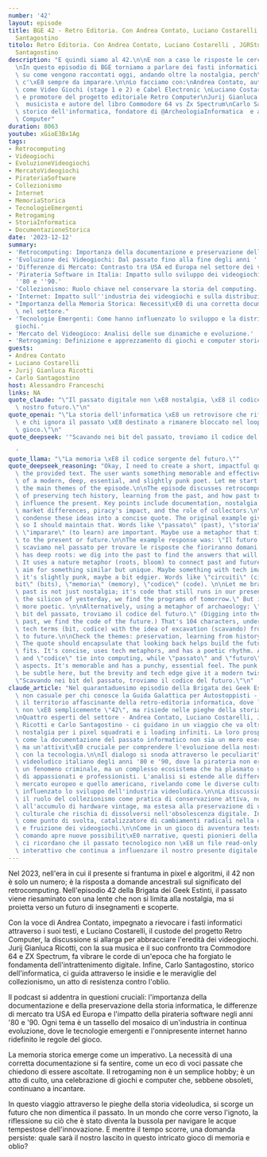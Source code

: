 ```yaml
---
number: '42'
layout: episode
title: BGE 42 - Retro Editoria. Con Andrea Contato, Luciano Costarelli , JGRStudios,  Carlo
  Santagostino
titolo: Retro Editoria. Con Andrea Contato, Luciano Costarelli , JGRStudios,  Carlo
  Santagostino
description: "E quindi siamo al 42.\n\nE non a caso le risposte le cerchiamo nel passato\n\
  \nIn questo episodio di BGE torniamo a parlare dei fasti informatici di ieri, concentrandoci\
  \ su come vengono raccontati oggi, andando oltre la nostalgia, perch\xE9 dalla storia\
  \ c'\xE8 sempre da imparare.\n\nLo facciamo con:\nAndrea Contato, autore di libri\
  \ come Video Giochi (stage 1 e 2) e Cabel Electronic \nLuciano Costarelli ideatore\
  \ e promotore del progetto editoriale Retro Computer\nJurij Gianluca Ricotti, @JGRStudios\
  \  musicista e autore del libro Commodore 64 vs Zx Spectrum\nCarlo Santagostino,\
  \ storico dell'informatica, fondatore di @ArcheologiaInformatica  e autore di Retro\
  \ Computer"
duration: 8063
youtube: xGioE3Bx1Ag
tags:
- Retrocomputing
- Videogiochi
- EvoluzioneVideogiochi
- MercatoVideogiochi
- PirateriaSoftware
- Collezionismo
- Internet
- MemoriaStorica
- TecnologieEmergenti
- Retrogaming
- StoriaInformatica
- DocumentazioneStorica
date: '2023-12-12'
summary:
- 'Retrocomputing: Importanza della documentazione e preservazione della storia dell''informatica.'
- 'Evoluzione dei Videogiochi: Dal passato fino alla fine degli anni ''90.'
- 'Differenze di Mercato: Contrasto tra USA ed Europa nel settore dei videogiochi.'
- 'Pirateria Software in Italia: Impatto sullo sviluppo dei videogiochi negli anni
  ''80 e ''90.'
- 'Collezionismo: Ruolo chiave nel conservare la storia del computing.'
- 'Internet: Impatto sull''industria dei videogiochi e sulla distribuzione.'
- "Importanza della Memoria Storica: Necessit\xE0 di una corretta documentazione storica\
  \ nel settore."
- 'Tecnologie Emergenti: Come hanno influenzato lo sviluppo e la distribuzione dei
  giochi.'
- 'Mercato del Videogioco: Analisi delle sue dinamiche e evoluzione.'
- 'Retrogaming: Definizione e apprezzamento di giochi e computer storici.'
guests:
- Andrea Contato
- Luciano Costarelli
- Jurij Gianluca Ricotti
- Carlo Santagostino
host: Alessandro Franceschi
links: NA
quote_claude: "\"Il passato digitale non \xE8 nostalgia, \xE8 il codice sorgente del\
  \ nostro futuro.\"\n"
quote_openai: "\"La storia dell'informatica \xE8 un retrovisore che riflette il futuro,\
  \ e chi ignora il passato \xE8 destinato a rimanere bloccato nel loop di un vecchio\
  \ gioco.\"\n"
quote_deepseek: '"Scavando nei bit del passato, troviamo il codice del futuro."

  '
quote_llama: "\"La memoria \xE8 il codice sorgente del futuro.\""
quote_deepseek_reasoning: "Okay, I need to create a short, impactful quote based on\
  \ the provided text. The user wants something memorable and effective, in the style\
  \ of a modern, deep, essential, and slightly punk poet. Let me start by understanding\
  \ the main themes of the episode.\n\nThe episode discusses retrocomputing, the importance\
  \ of preserving tech history, learning from the past, and how past technologies\
  \ influence the present. Key points include documentation, nostalgia vs. learning,\
  \ market differences, piracy's impact, and the role of collectors.\n\nI need to\
  \ condense these ideas into a concise quote. The original example given is in Italian,\
  \ so I should maintain that. Words like \"passato\" (past), \"storia\" (history),\
  \ \"imparare\" (to learn) are important. Maybe use a metaphor that ties the past\
  \ to the present or future.\n\nThe example response was: \"Il futuro ha radici profonde:\
  \ scaviamo nel passato per trovare le risposte che fioriranno domani.\" (The future\
  \ has deep roots: we dig into the past to find the answers that will bloom tomorrow.)\
  \ It uses a nature metaphor (roots, bloom) to connect past and future.\n\nI should\
  \ aim for something similar but unique. Maybe something with tech imagery. Since\
  \ it's slightly punk, maybe a bit edgier. Words like \"circuiti\" (circuits), \"\
  bit\" (bits), \"memoria\" (memory), \"codice\" (code). \n\nLet me brainstorm: The\
  \ past is not just nostalgia; it's code that still runs in our present. Or, \"In\
  \ the silicon of yesterday, we find the programs of tomorrow.\" But in Italian,\
  \ more poetic. \n\nAlternatively, using a metaphor of archaeology: \"Scavando nei\
  \ bit del passato, troviamo il codice del futuro.\" (Digging into the bits of the\
  \ past, we find the code of the future.) That's 104 characters, under 150. It combines\
  \ tech terms (bit, codice) with the idea of excavation (scavando) from the past\
  \ to future.\n\nCheck the themes: preservation, learning from history, retro's relevance.\
  \ The quote should encapsulate that looking back helps build the future. Yes, this\
  \ fits. It's concise, uses tech metaphors, and has a poetic rhythm. Also, \"bit\"\
  \ and \"codice\" tie into computing, while \"passato\" and \"futuro\" link the temporal\
  \ aspects. It's memorable and has a punchy, essential feel. The punk element might\
  \ be subtle here, but the brevity and tech edge give it a modern twist.\n</think>\n\
  \"Scavando nei bit del passato, troviamo il codice del futuro.\"\n"
claude_article: "Nel quarantaduesimo episodio della Brigata dei Geek Estinti - numero\
  \ non casuale per chi conosce la Guida Galattica per Autostoppisti - si esplora\
  \ il territorio affascinante della retro-editoria informatica, dove la risposta\
  \ non \xE8 semplicemente \"42\", ma risiede nelle pieghe della storia tecnologica.\n\
  \nQuattro esperti del settore - Andrea Contato, Luciano Costarelli, Jurij Gianluca\
  \ Ricotti e Carlo Santagostino - ci guidano in un viaggio che va oltre la semplice\
  \ nostalgia per i pixel squadrati e i loading infiniti. La loro prospettiva illumina\
  \ come la documentazione del passato informatico non sia un mero esercizio di preservation,\
  \ ma un'attivit\xE0 cruciale per comprendere l'evoluzione della nostra relazione\
  \ con la tecnologia.\n\nIl dialogo si snoda attraverso le peculiarit\xE0 del mercato\
  \ videoludico italiano degli anni '80 e '90, dove la pirateria non era semplicemente\
  \ un fenomeno criminale, ma un complesso ecosistema che ha plasmato un'intera generazione\
  \ di appassionati e professionisti. L'analisi si estende alle differenze tra il\
  \ mercato europeo e quello americano, rivelando come le diverse culture abbiano\
  \ influenzato lo sviluppo dell'industria videoludica.\n\nLa discussione tocca anche\
  \ il ruolo del collezionismo come pratica di conservazione attiva, non limitata\
  \ all'accumulo di hardware vintage, ma estesa alla preservazione di un patrimonio\
  \ culturale che rischia di dissolversi nell'obsolescenza digitale. Internet emerge\
  \ come punto di svolta, catalizzatore di cambiamenti radicali nella distribuzione\
  \ e fruizione dei videogiochi.\n\nCome in un gioco di avventura testuale, dove ogni\
  \ comando apre nuove possibilit\xE0 narrative, questi pionieri della retro-editoria\
  \ ci ricordano che il passato tecnologico non \xE8 un file read-only, ma un documento\
  \ interattivo che continua a influenzare il nostro presente digitale.\n"
---
```

Nel 2023, nell'era in cui il presente si frantuma in pixel e algoritmi, il 42 non è solo un numero; è la risposta a domande ancestrali sul significato del retrocomputing. Nell'episodio 42 della Brigata dei Geek Estinti, il passato viene riesaminato con una lente che non si limita alla nostalgia, ma si proietta verso un futuro di insegnamenti e scoperte.

Con la voce di Andrea Contato, impegnato a rievocare i fasti informatici attraverso i suoi testi, e Luciano Costarelli, il custode del progetto Retro Computer, la discussione si allarga per abbracciare l'eredità dei videogiochi. Jurij Gianluca Ricotti, con la sua musica e il suo confronto tra Commodore 64 e ZX Spectrum, fa vibrare le corde di un'epoca che ha forgiato le fondamenta dell'intrattenimento digitale. Infine, Carlo Santagostino, storico dell'informatica, ci guida attraverso le insidie e le meraviglie del collezionismo, un atto di resistenza contro l'oblio.

Il podcast si addentra in questioni cruciali: l'importanza della documentazione e della preservazione della storia informatica, le differenze di mercato tra USA ed Europa e l'impatto della pirateria software negli anni '80 e '90. Ogni tema è un tassello del mosaico di un'industria in continua evoluzione, dove le tecnologie emergenti e l'onnipresente internet hanno ridefinito le regole del gioco.

La memoria storica emerge come un imperativo. La necessità di una corretta documentazione si fa sentire, come un eco di voci passate che chiedono di essere ascoltate. Il retrogaming non è un semplice hobby; è un atto di culto, una celebrazione di giochi e computer che, sebbene obsoleti, continuano a incantare.

In questo viaggio attraverso le pieghe della storia videoludica, si scorge un futuro che non dimentica il passato. In un mondo che corre verso l'ignoto, la riflessione su ciò che è stato diventa la bussola per navigare le acque tempestose dell'innovazione. E mentre il tempo scorre, una domanda persiste: quale sarà il nostro lascito in questo intricato gioco di memoria e oblio?

